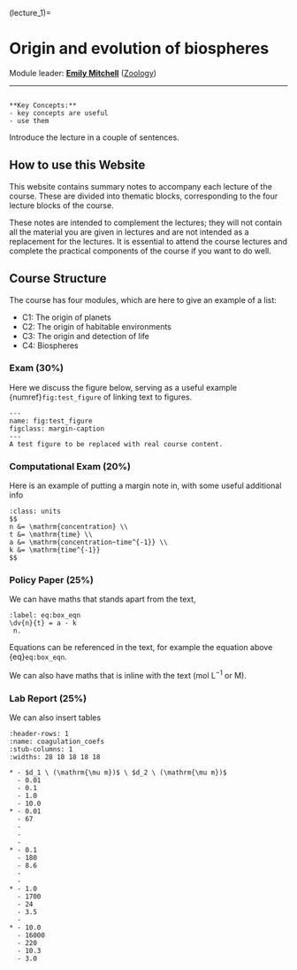 (lecture_1)=
# Origin and evolution of biospheres

Module leader: **[Emily Mitchell](mailto:ek338@cam.ac.uk)** ([Zoology](https://www.zoo.cam.ac.uk))

---

```{highlights}

**Key Concepts:**
- key concepts are useful
- use them

```

Introduce the lecture in a couple of sentences.

## How to use this Website

This website contains summary notes to accompany each lecture of the course.
These are divided into thematic blocks, corresponding to the four lecture blocks of the course.

These notes are intended to complement the lectures; they will not contain all the material you are given in lectures and are not intended as a replacement for the lectures.
It is essential to attend the course lectures and complete the practical components of the course if you want to do well.

## Course Structure

The course has four modules, which are here to give an example of a list:

- C1: The origin of planets
- C2: The origin of habitable environments
- C3: The origin and detection of life
- C4: Biospheres


### Exam (30%)

Here we discuss the figure below, serving as a useful example {numref}`fig:test_figure` of linking text to figures.

```{figure} ./figures/trappist_1.jpg
---
name: fig:test_figure
figclass: margin-caption
---
A test figure to be replaced with real course content.
```

### Computational Exam (20%)

Here is an example of putting a margin note in, with some useful additional info

```{margin} Units!
:class: units
$$
n &= \mathrm{concentration} \\
t &= \mathrm{time} \\
a &= \mathrm{concentration~time^{-1}} \\
k &= \mathrm{time^{-1}}
$$
```

### Policy Paper (25%)

We can have maths that stands apart from the text,
```{math}
:label: eq:box_eqn
\dv{n}{t} = a - k
 n.
```

Equations can be referenced in the text, for example the equation above {eq}`eq:box_eqn`.

We can also have maths that is inline with the text ($\mathrm{mol \ L^{-1}}$ or $\mathrm{M}$).

### Lab Report (25%)

We can also insert tables

```{list-table} Example of a table.
:header-rows: 1
:name: coagulation_coefs
:stub-columns: 1
:widths: 28 18 18 18 18 

* - $d_1 \ (\mathrm{\mu m})$ \ $d_2 \ (\mathrm{\mu m})$
  - 0.01
  - 0.1
  - 1.0
  - 10.0
* - 0.01
  - 67
  -
  -
  -
* - 0.1
  - 180
  - 8.6
  -
  -
* - 1.0
  - 1700
  - 24
  - 3.5
  -
* - 10.0
  - 16000
  - 220
  - 10.3
  - 3.0
```
